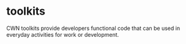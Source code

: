 # toolkits
CWN toolkits provide developers functional code that can be used in everyday activities for work or development. 

